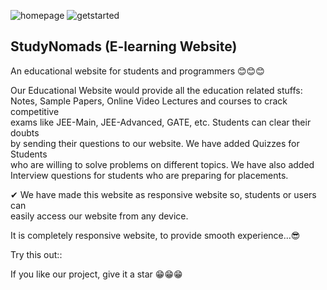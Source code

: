 ![homepage](https://user-images.githubusercontent.com/60288671/141075954-c9965357-c988-46be-ba06-8a5472006866.png)
![getstarted](https://user-images.githubusercontent.com/60288671/141075978-6ed9e99f-813e-4206-ad14-ead12d20c99e.png)
## StudyNomads (E-learning Website)
An educational website for students and programmers 😊😊😊  



Our Educational Website would provide all the education related stuffs:  
Notes, Sample Papers, Online Video Lectures and courses to crack competitive  
exams like JEE-Main, JEE-Advanced, GATE, etc. Students can clear their doubts  
by sending their questions to our website. We have added Quizzes for Students  
who are willing to solve problems on different topics. We have also added  
Interview questions for students who are preparing for placements.  
  
✔ We have made this website as responsive website so, students or users can  
   easily access our website from  any device.  

It is completely responsive website, to provide smooth experience...😎  

  

Try this out::  


If you like our project, give it a star  😁😁😁
